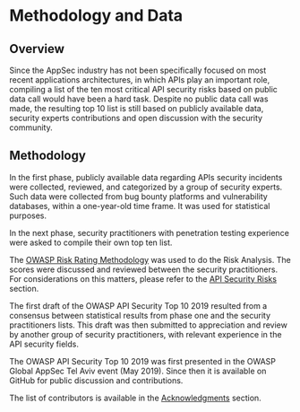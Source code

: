 Methodology and Data
====================

## Overview

Since the AppSec industry has not been specifically focused on most recent
applications architectures, in which APIs play an important role, compiling a
list of the ten most critical API security risks based on public data call would
have been a hard task. Despite no public data call was made, the resulting top
10 list is still based on publicly available data, security experts
contributions and open discussion with the security community.

## Methodology

In the first phase, publicly available data regarding APIs security incidents
were collected, reviewed, and categorized by a group of security experts. Such
data were collected from bug bounty platforms and vulnerability databases,
within a one-year-old time frame. It was used for statistical purposes.

In the next phase, security practitioners with penetration testing experience
were asked to compile their own top ten list.

The [OWASP Risk Rating Methodology][1] was used to do the Risk Analysis. The
scores were discussed and reviewed between the security practitioners. For
considerations on this matters, please refer to the [API Security Risks][2]
section.

The first draft of the OWASP API Security Top 10 2019 resulted from a consensus
between statistical results from phase one and the security practitioners lists.
This draft was then submitted to appreciation and review by another group of
security practitioners, with relevant experience in the API security fields.

The OWASP API Security Top 10 2019 was first presented in the OWASP Global
AppSec Tel Aviv event (May 2019). Since then it is available on GitHub for
public discussion and contributions.

The list of contributors is available in the [Acknowledgments][3] section.

[1]: https://www.owasp.org/index.php/OWASP_Risk_Rating_Methodology
[2]: ./0x10-api-security-risks.md
[3]: ./0xd1-acknowledgments.md
